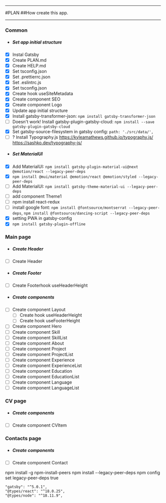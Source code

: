 ***
#PLAN
##How create this app.
***

### Common
- ##### Set app initial structure
- [x] Instal Gatsby
- [x] Create PLAN.md
- [x] Create HELP.md
- [x] Set tsconfig.json
- [x] Set .prettierrc.json
- [x] Set .eslintrc.js
- [x] Set tsconfig.json
- [x] Create hook useSiteMetadata
- [x] Create component SEO
- [x] Create component Logo
- [x] Update app initial structure
- [x] Install gatsby-transformer-json: `npm install gatsby-transformer-json`
- [ ] Doesn't work! Install gatsby-plugin-gatsby-cloud: `npm install --save gatsby-plugin-gatsby-cloud`
- [x] Set gatsby-source-filesystem in gatsby config: `path: './src/data/',`
- [ ] ? Install Typography.js https://kyleamathews.github.io/typography.js/ https://sashko.dev/typography-js/
- ##### Set MaterialUI
- [x] Add MaterialUI: `npm install gatsby-plugin-material-ui@next @emotion/react --legacy-peer-deps`
- [x]  `npm install @mui/material @emotion/react @emotion/styled --legacy-peer-deps` 
- [ ] Add MaterialUI: `npm install gatsby-theme-material-ui --legacy-peer-deps`
- [ ] add component Theme1
- [ ] npm install react-redux
- [ ] install google font: `npm install @fontsource/montserrat --legacy-peer-deps`, `npm install @fontsource/dancing-script --legacy-peer-deps`
- [x] setting PWA in gatsby-config
- [x] `npm install gatsby-plugin-offline`
### Main page
- ##### Create Header
- [ ] Create Header
- ##### Create Footer
- [ ] Create Footerhook useHeaderHeight
- ##### Create components
- [ ] Create component Layout
  - [ ] Create hook useHeaderHeight
  - [ ] Create hook useFooterHeight
- [ ] Create component Hero
- [ ] Create component Skill
- [ ] Create component SkillList
- [ ] Create component About
- [ ] Create component Project
- [ ] Create component ProjectList
- [ ] Create component Experience
- [ ] Create component ExperienceList
- [ ] Create component Education
- [ ] Create component EducationList
- [ ] Create component Language
- [ ] Create component LanguageList
### CV page
- ##### Create components
- [ ] Create component CVItem
### Contacts page
- ##### Create components
- [ ] Create component Contact


npm install -g npm-install-peers
npm install --legacy-peer-deps
npm config set legacy-peer-deps true

    "gatsby": "^5.0.1",
    "@types/react": "^18.0.25",
    "@types/node": "^18.11.9",